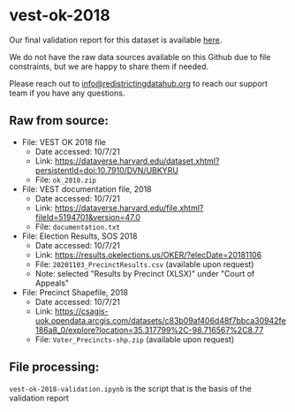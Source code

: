 # vest-ok-2018

Our final validation report for this dataset is available [here](https://redistrictingdatahub.org/dataset/vest-2018-oklahoma-precinct-and-election-results/).

We do not have the raw data sources available on this Github due to file constraints, but we are happy to share them if needed. 

Please reach out to info@redistrictingdatahub.org to reach our support team if you have any questions.

## Raw from source:

- File: VEST OK 2018 file
   - Date accessed: 10/7/21
   - Link: https://dataverse.harvard.edu/dataset.xhtml?persistentId=doi:10.7910/DVN/UBKYRU
   - File: `ok_2018.zip`
- File: VEST documentation file, 2018
   - Date accessed: 10/7/21
   - Link: https://dataverse.harvard.edu/file.xhtml?fileId=5194701&version=47.0
   - File: `documentation.txt`
- File: Election Results, SOS 2018
   - Date accessed: 10/7/21
   - Link: https://results.okelections.us/OKER/?elecDate=20181106
   - File: `20201103_PrecinctResults.csv` (available upon request)
   - Note: selected "Results by Precinct (XLSX)" under "Court of Appeals"
- File: Precinct Shapefile, 2018 
   - Date accessed: 10/7/21
   - Link: https://csagis-uok.opendata.arcgis.com/datasets/c83b09af406d48f7bbca30942fe186a8_0/explore?location=35.317799%2C-98.716567%2C8.77
   - File: `Voter_Precincts-shp.zip` (available upon request)
 

## File processing:

`vest-ok-2018-validation.ipynb` is the script that is the basis of the validation report
